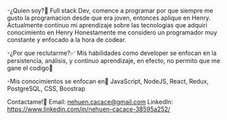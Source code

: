 -¿Quien soy?🤔
Full stack Dev, comence a programar por que siempre me gusto la programacion desde que era joven, entonces aplique en Henry.
Actualmente continuo mi aprendizaje sobre las tecnologias que adquiri conocimiento en Henry
Honestamente me considero un programador muy constante y enfocado a la hora de codear.

-¿Por que reclutarme?✅
Mis habilidades como developer se enfocan en la persistencia, análisis, y continuo aprendizaje, en efecto, no permito que me gane el codigo💪

-Mis conocimientos se enfocan en🧠
JavaScript, NodeJS, React, Redux, PostgreSQL, CSS, Boostrap

Contactame!📧
Email: nehuen.cacace@gmail.com
LinkedIn: https://www.linkedin.com/in/nehuen-cacace-38595a252/

<!---
kalinxtr/kalinxtr is a ✨ special ✨ repository because its `README.md` (this file) appears on your GitHub profile.
You can click the Preview link to take a look at your changes.
--->
